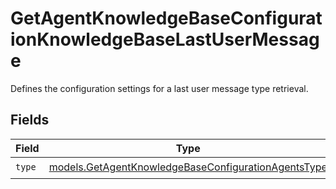 # GetAgentKnowledgeBaseConfigurationKnowledgeBaseLastUserMessage

Defines the configuration settings for a last user message type retrieval.


## Fields

| Field                                                                                                            | Type                                                                                                             | Required                                                                                                         | Description                                                                                                      |
| ---------------------------------------------------------------------------------------------------------------- | ---------------------------------------------------------------------------------------------------------------- | ---------------------------------------------------------------------------------------------------------------- | ---------------------------------------------------------------------------------------------------------------- |
| `type`                                                                                                           | [models.GetAgentKnowledgeBaseConfigurationAgentsType](../models/getagentknowledgebaseconfigurationagentstype.md) | :heavy_check_mark:                                                                                               | N/A                                                                                                              |